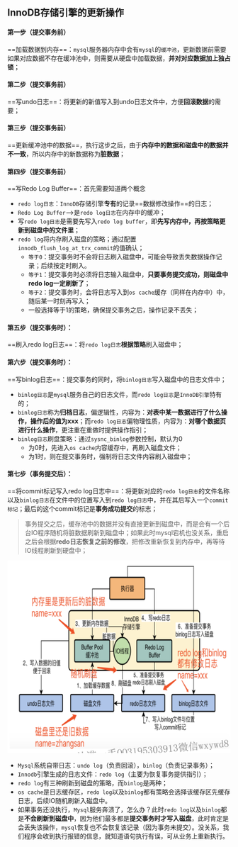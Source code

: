 ## InnoDB存储引擎的更新操作

#### 第一步（提交事务前）

==加载数据到内存==：`mysql`服务器内存中会有`mysql`的`缓冲池`，更新数据前需要如果对应数据不存在缓冲池中，则需要从硬盘中加载数据，**并对对应数据加上独占锁**；

#### 第二步（**提交事务前**）

==写undo日志==：将更新的新值写入到undo日志文件中，方便**回滚数据**的需要；

#### 第三步（**提交事务前**）

==更新缓冲池中的数据==，执行这步之后，由于**内存中的数据和磁盘中的数据并不一致**，所以内存中的新数据称为**脏数据**；

#### 第四步（**提交事务前**）

==写Redo Log Buffer==：首先需要知道两个概念

* `redo log日志`：`InnoDB`存储引擎**专有**的记录==数据修改操作==的日志；
* `Redo Log Buffer`-->是`redo log日志`在内存中的缓冲；
* 写`redo log日志`是需要先写入`redo log buffer`，即**先写内存中，再按策略更新到磁盘中的文件里**；
* `redo log`将内存刷入磁盘的策略；通过配置`innodb_flush_log_at_trx_commit`的值确认；
  * `等于0`：提交事务时不会将日志刷入磁盘中，可能会导致丢失数据操作记录；后续按定时刷入。
  * `等于1`：提交事务时必须将日志输入磁盘中，**只要事务提交成功，则磁盘中redo log一定刷新了**；
  * `等于2`：提交事务时，会将日志写入到`os cache`缓存（同样在内存中）中，随后某一时刻再写入；
  * 一般选择等于1的策略，确保提交事务之后，操作记录不丢失；

#### 第五步（提交事务时）：

==刷入redo log日志==：将`redo log日志`**根据策略**刷入磁盘中；

#### 第六步（提交事务时）：

==写binlog日志==：提交事务的同时，将`binlog日志`写入磁盘中的日志文件中；

* `binlog日志`是`mysql`服务自己的日志文件，而`redo log日志`是`InnoDB引擎`特有的；
* `binlog日志`称为**归档日志**，偏逻辑性，内容为：**对表中某一数据进行了什么操作，操作后的值为xxx**；而`redo log日志`偏物理性质，内容为：**对哪个数据页进行什么操作**，更注重在重做时提供操作指引；
* `binlog日志`刷盘策略：通过`sysnc_binlog`参数控制，默认为0
  * 为0时，先进入`os cache`内容缓存中，再刷入磁盘文件；
  * 为1时，则在提交事务时，强制将日志文件内容刷入磁盘中；

#### 第七步（事务提交后）：

==将commit标记写入redo log日志中==：将更新对应的`redo log日志`的文件名称以及`binlog日志`在文件中的位置写入到`redo log日志`中，并在其后写入一个`commit标记`；最后的这个commit标记是**事务成功提交**的标志；

> 事务提交之后，缓存池中的数据并没有直接更新到磁盘中，而是会有一个后台IO程序随机将脏数据刷新到磁盘中；如果此时mysql宕机也没关系，重启之后会根据**redo日志恢复之前的修改**，把修改重新恢复到内存中，再等待IO线程刷新到硬盘中；

![image-20220512232206871](img/image-20220512232206871.png)

- `Mysql`系统自带日志：`undo log`（负责回滚），`binlog`（负责记录事务）；
- `Innodb`引擎生成的日志文件：`redo log`（主要为恢复事务提供指引）；
- `redo log`有三种刷新到磁盘的策略，而`binlog`是两种；
- `os cache`是日志缓存区，`redo log`以及`binlog`都有策略会选择该缓存区先缓存日志，后续IO随机刷新入磁盘中。
- 如果事务还没执行，`Mysql`服务奔溃了，怎么办？此时`redo log`以及`binlog`都是**不会刷新到磁盘中**，因为他们最多都是**提交事务时才写入磁盘**，此时肯定是会丢失该操作，`mysql`恢复也不会恢复该记录（因为事务未提交）。没关系，我们程序会收到执行报错的信息，就知道语句执行有误，可从业务上重新执行。
